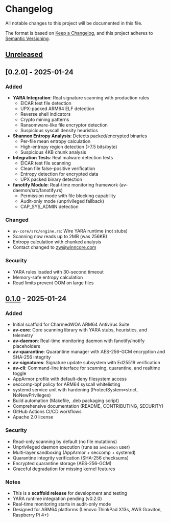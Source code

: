 # Changelog

All notable changes to this project will be documented in this file.

The format is based on [Keep a Changelog](https://keepachangelog.com/en/1.0.0/),
and this project adheres to [Semantic Versioning](https://semver.org/spec/v2.0.0.html).

## [Unreleased]

## [0.2.0] - 2025-01-24

### Added
- **YARA Integration**: Real signature scanning with production rules
  - EICAR test file detection
  - UPX-packed ARM64 ELF detection
  - Reverse shell indicators
  - Crypto mining patterns
  - Ransomware-like file encryptor detection
  - Suspicious syscall density heuristics
- **Shannon Entropy Analysis**: Detects packed/encrypted binaries
  - Per-file mean entropy calculation
  - High-entropy region detection (>7.5 bits/byte)
  - Suspicious 4KB chunk analysis
- **Integration Tests**: Real malware detection tests
  - EICAR test file scanning
  - Clean file false-positive verification
  - Entropy detection for encrypted data
  - UPX packed binary detection
- **fanotify Module**: Real-time monitoring framework (av-daemon/src/fanotify.rs)
  - Permission mode with file blocking capability
  - Audit-only mode (unprivileged fallback)
  - CAP_SYS_ADMIN detection

### Changed
- `av-core/src/engine.rs`: Wire YARA runtime (not stubs)
- Scanning now reads up to 2MB (was 256KB)
- Entropy calculation with chunked analysis
- Contact changed to zw@winncore.com

### Security
- YARA rules loaded with 30-second timeout
- Memory-safe entropy calculation
- Read limits prevent OOM on large files

## [0.1.0] - 2025-01-24

### Added
- Initial scaffold for CharmedWOA ARM64 Antivirus Suite
- **av-core**: Core scanning library with YARA stubs, heuristics, and telemetry
- **av-daemon**: Real-time monitoring daemon with fanotify/inotify placeholders
- **av-quarantine**: Quarantine manager with AES-256-GCM encryption and SHA-256 integrity
- **av-signatures**: Signature update subsystem with Ed25519 verification
- **av-cli**: Command-line interface for scanning, quarantine, and realtime toggle
- AppArmor profile with default-deny filesystem access
- seccomp-bpf policy for ARM64 syscall whitelisting
- systemd service unit with hardening (ProtectSystem=strict, NoNewPrivileges)
- Build automation (Makefile, .deb packaging script)
- Comprehensive documentation (README, CONTRIBUTING, SECURITY)
- GitHub Actions CI/CD workflows
- Apache 2.0 license

### Security
- Read-only scanning by default (no file mutations)
- Unprivileged daemon execution (runs as `avdaemon` user)
- Multi-layer sandboxing (AppArmor + seccomp + systemd)
- Quarantine integrity verification (SHA-256 checksums)
- Encrypted quarantine storage (AES-256-GCM)
- Graceful degradation for missing kernel features

### Notes
- This is a **scaffold release** for development and testing
- YARA runtime integration pending (v0.2.0)
- Real-time monitoring starts in audit-only mode
- Designed for ARM64 platforms (Lenovo ThinkPad X13s, AWS Graviton, Raspberry Pi 4+)

[Unreleased]: https://github.com/WinnCore/Quantum-Resistant-File-Monitoring/compare/v0.1.0...HEAD
[0.1.0]: https://github.com/WinnCore/Quantum-Resistant-File-Monitoring/releases/tag/v0.1.0
